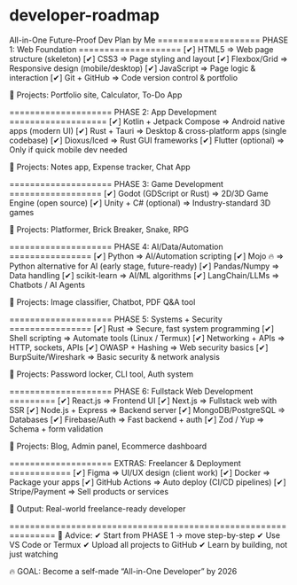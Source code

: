 # developer-roadmap
All-in-One Future-Proof Dev Plan by Me
==================== PHASE 1: Web Foundation ====================
[✔] HTML5           => Web page structure (skeleton)
[✔] CSS3            => Page styling and layout
[✔] Flexbox/Grid    => Responsive design (mobile/desktop)
[✔] JavaScript      => Page logic & interaction
[✔] Git + GitHub    => Code version control & portfolio

🎯 Projects: Portfolio site, Calculator, To-Do App

==================== PHASE 2: App Development ===================
[✔] Kotlin + Jetpack Compose => Android native apps (modern UI)
[✔] Rust + Tauri    => Desktop & cross-platform apps (single codebase)
[✔] Dioxus/Iced     => Rust GUI frameworks
[✔] Flutter (optional) => Only if quick mobile dev needed

🎯 Projects: Notes app, Expense tracker, Chat App

==================== PHASE 3: Game Development ==================
[✔] Godot (GDScript or Rust) => 2D/3D Game Engine (open source)
[✔] Unity + C# (optional)    => Industry-standard 3D games

🎯 Projects: Platformer, Brick Breaker, Snake, RPG

==================== PHASE 4: AI/Data/Automation ================
[✔] Python          => AI/Automation scripting
[✔] Mojo 🔥         => Python alternative for AI (early stage, future-ready)
[✔] Pandas/Numpy    => Data handling
[✔] scikit-learn    => AI/ML algorithms
[✔] LangChain/LLMs  => Chatbots / AI Agents

🎯 Projects: Image classifier, Chatbot, PDF Q&A tool

==================== PHASE 5: Systems + Security ================
[✔] Rust            => Secure, fast system programming
[✔] Shell scripting => Automate tools (Linux / Termux)
[✔] Networking + APIs => HTTP, sockets, APIs
[✔] OWASP + Hashing => Web security basics
[✔] BurpSuite/Wireshark => Basic security & network analysis

🎯 Projects: Password locker, CLI tool, Auth system

==================== PHASE 6: Fullstack Web Development =========
[✔] React.js        => Frontend UI
[✔] Next.js         => Fullstack web with SSR
[✔] Node.js + Express => Backend server
[✔] MongoDB/PostgreSQL => Databases
[✔] Firebase/Auth   => Fast backend + auth
[✔] Zod / Yup       => Schema + form validation

🎯 Projects: Blog, Admin panel, Ecommerce dashboard

==================== EXTRAS: Freelancer & Deployment ============
[✔] Figma           => UI/UX design (client work)
[✔] Docker          => Package your apps
[✔] GitHub Actions  => Auto deploy (CI/CD pipelines)
[✔] Stripe/Payment  => Sell products or services

🎯 Output: Real-world freelance-ready developer

===============================================================
📌 Advice:
✔ Start from PHASE 1 → move step-by-step
✔ Use VS Code or Termux
✔ Upload all projects to GitHub
✔ Learn by building, not just watching

🔥 GOAL: Become a self-made “All-in-One Developer” by 2026
